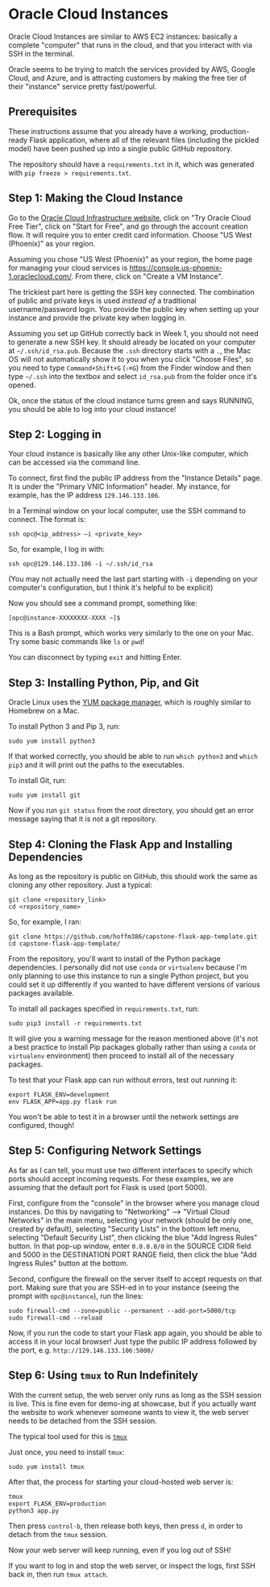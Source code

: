 # Oracle Cloud Instances

Oracle Cloud Instances are similar to AWS EC2 instances: basically a complete "computer" that runs in the cloud, and that you interact with via SSH in the terminal.

Oracle seems to be trying to match the services provided by AWS, Google Cloud, and Azure, and is attracting customers by making the free tier of their "instance" service pretty fast/powerful.

## Prerequisites

These instructions assume that you already have a working, production-ready Flask application, where all of the relevant files (including the pickled model) have been pushed up into a single public GitHub repository.

The repository should have a `requirements.txt` in it, which was generated with `pip freeze > requirements.txt`.

## Step 1: Making the Cloud Instance

Go to the [Oracle Cloud Infrastructure website](https://www.oracle.com/cloud/), click on "Try Oracle Cloud Free Tier", click on "Start for Free", and go through the account creation flow.  It will require you to enter credit card information.  Choose "US West (Phoenix)" as your region.

Assuming you chose "US West (Phoenix)" as your region, the home page for managing your cloud services is https://console.us-phoenix-1.oraclecloud.com/.  From there, click on "Create a VM Instance".

The trickiest part here is getting the SSH key connected.  The combination of public and private keys is used _instead of_ a traditional username/password login.  You provide the public key when setting up your instance and provide the private key when logging in.

Assuming you set up GitHub correctly back in Week 1, you should not need to generate a new SSH key.  It should already be located on your computer at `~/.ssh/id_rsa.pub`.  Because the `.ssh` directory starts with a `.`, the Mac OS will not automatically show it to you when you click "Choose Files", so you need to type `Command+Shift+G` (`⇧⌘G`) from the Finder window and then type `~/.ssh` into the textbox and select `id_rsa.pub` from the folder once it's opened.

Ok, once the status of the cloud instance turns green and says RUNNING, you should be able to log into your cloud instance!

## Step 2: Logging in

Your cloud instance is basically like any other Unix-like computer, which can be accessed via the command line.

To connect, first find the public IP address from the "Instance Details" page.  It is under the "Primary VNIC Information" header.  My instance, for example, has the IP address `129.146.133.106`.

In a Terminal window on your local computer, use the SSH command to connect.  The format is:
```
ssh opc@<ip_address> —i <private_key>
```
So, for example, I log in with:
```
ssh opc@129.146.133.106 -i ~/.ssh/id_rsa
```

(You may not actually need the last part starting with `-i` depending on your computer's configuration, but I think it's helpful to be explicit)

Now you should see a command prompt, something like:
```
[opc@instance-XXXXXXXX-XXXX ~]$
```

This is a Bash prompt, which works very similarly to the one on your Mac.  Try some basic commands like `ls` or `pwd`!

You can disconnect by typing `exit` and hitting Enter.

## Step 3: Installing Python, Pip, and Git

Oracle Linux uses the [YUM package manager](http://yum.baseurl.org/), which is roughly similar to Homebrew on a Mac.

To install Python 3 and Pip 3, run:
```
sudo yum install python3
```

If that worked correctly, you should be able to run `which python3` and `which pip3` and it will print out the paths to the executables.

To install Git, run:
```
sudo yum install git
```

Now if you run `git status` from the root directory, you should get an error message saying that it is not a git repository.

## Step 4: Cloning the Flask App and Installing Dependencies

As long as the repository is public on GitHub, this should work the same as cloning any other repository.  Just a typical:
```
git clone <repository_link>
cd <repository_name>
```
So, for example, I ran:
```
git clone https://github.com/hoffm386/capstone-flask-app-template.git
cd capstone-flask-app-template/
```

From the repository, you'll want to install of the Python package dependencies.  I personally did not use `conda` or `virtualenv` because I'm only planning to use this instance to run a single Python project, but you could set it up differently if you wanted to have different versions of various packages available.

To install all packages specified in `requirements.txt`, run:
```
sudo pip3 install -r requirements.txt
```

It will give you a warning message for the reason mentioned above (it's not a best practice to install Pip packages globally rather than using a `conda` or `virtualenv` environment) then proceed to install all of the necessary packages.

To test that your Flask app can run without errors, test out running it:
```
export FLASK_ENV=development
env FLASK_APP=app.py flask run
```

You won't be able to test it in a browser until the network settings are configured, though!

## Step 5: Configuring Network Settings

As far as I can tell, you must use two different interfaces to specify which ports should accept incoming requests.  For these examples, we are assuming that the default port for Flask is used (port 5000).

First, configure from the "console" in the browser where you manage cloud instances.  Do this by navigating to "Networking" --> "Virtual Cloud Networks" in the main menu, selecting your network (should be only one, created by default), selecting "Security Lists" in the bottom left menu, selecting "Default Security List", then clicking the blue "Add Ingress Rules" button.  In that pop-up window, enter `0.0.0.0/0` in the SOURCE CIDR field and 5000 in the DESTINATION PORT RANGE field, then click the blue "Add Ingress Rules" button at the bottom.

Second, configure the firewall on the server itself to accept requests on that port.  Making sure that you are SSH-ed in to your instance (seeing the prompt with `opc@instance`), run the lines:
```
sudo firewall-cmd --zone=public --permanent --add-port=5000/tcp
sudo firewall-cmd --reload
```

Now, if you run the code to start your Flask app again, you should be able to access it in your local browser!  Just type the public IP address followed by the port, e.g. `http://129.146.133.106:5000/`

## Step 6: Using `tmux` to Run Indefinitely

With the current setup, the web server only runs as long as the SSH session is live.  This is fine even for demo-ing at showcase, but if you actually want the website to work whenever someone wants to view it, the web server needs to be detached from the SSH session.

The typical tool used for this is [`tmux`](https://tmuxguide.readthedocs.io/en/latest/tmux/tmux.html)

Just once, you need to install `tmux`:
```
sudo yum install tmux
```

After that, the process for starting your cloud-hosted web server is:
```
tmux
export FLASK_ENV=production
python3 app.py
```

Then press `control-b`, then release both keys, then press `d`, in order to detach from the `tmux` session.

Now your web server will keep running, even if you log out of SSH!

If you want to log in and stop the web server, or inspect the logs, first SSH back in, then run `tmux attach`.
